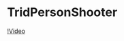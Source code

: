 # TridPersonShooter

[!Video](https://user-images.githubusercontent.com/54097213/169402206-89644b89-98db-4883-8e01-1b2cac67aefe.mp4)
